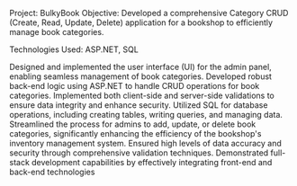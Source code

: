 Project: BulkyBook
Objective: Developed a comprehensive Category CRUD (Create, Read, Update, Delete) application for a bookshop to efficiently manage book categories.

Technologies Used: ASP.NET, SQL

Designed and implemented the user interface (UI) for the admin panel, enabling seamless management of book categories.
Developed robust back-end logic using ASP.NET to handle CRUD operations for book categories.
Implemented both client-side and server-side validations to ensure data integrity and enhance security.
Utilized SQL for database operations, including creating tables, writing queries, and managing data.
Streamlined the process for admins to add, update, or delete book categories, significantly enhancing the efficiency of the bookshop's inventory management system.
Ensured high levels of data accuracy and security through comprehensive validation techniques.
Demonstrated full-stack development capabilities by effectively integrating front-end and back-end technologies
